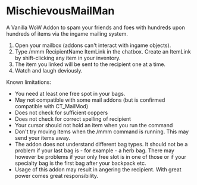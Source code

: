# MischievousMailMan

A Vanilla WoW Addon to spam your friends and foes with hundreds upon hundreds of items via the ingame mailing system.

1. Open your mailbox (addons can't interact with ingame objects).
2. Type /mmm RecipientName ItemLink in the chatbox. Create an ItemLink by shift-clicking any item in your inventory.
3. The item you linked will be sent to the recipient one at a time.
3. Watch and laugh deviously.

Known limitations:
- You need at least one free spot in your bags.
- May not compatible with some mail addons (but is confirmed compatible with CT_MailMod)
- Does not check for sufficient coppers
- Does not check for correct spelling of recipient
- Your cursor should not hold an item when you run the command
- Don't try moving items when the /mmm command is running. This may send your items away.
- The addon does not understand different bag types. It should not be a problem if your last bag is - for example - a herb bag. There may however be problems if your only free slot is in one of those or if your specialty bag is the first bag after your backpack etc.
- Usage of this addon may result in angering the recipient. With great power comes great responsibility.